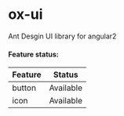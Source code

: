 # ox-ui

Ant Desgin UI library for angular2

#### Feature status:

| Feature          | Status                              |
|------------------|-------------------------------------|
| button           |                           Available |
| icon             |                           Available |
